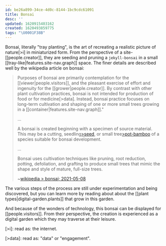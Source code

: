 ```yaml
---
id: be26a899-34ce-4d0c-8144-1bc9cdc61091
title: Bonsai
desc: ''
updated: 1620915403162
created: 1620493859775
tags: "\U0001F38B"
---
```

Bonsai, literally "tray planting", is the art of recreating a realistic picture of nature[>i] in miniaturized form. From the perspective of a site-[[people.creator]], they are seeding and pruning a `jekyll-bonsai` in a small [[tray-like|features.site-nav.graph]] space. The finer details are described well by the wikipedia article on bonsai:

> Purposes of bonsai are primarily contemplation for the [[viewer|people.visitors]], and the pleasant exercise of effort and ingenuity for the [[grower|people.creator]]. By contrast with other plant cultivation practices, bonsai is not intended for production of food or for medicine[>data]. Instead, bonsai practice focuses on long-term cultivation and shaping of one or more small trees growing in a [[container|features.site-nav.graph]]."
>
> ...
>
> A bonsai is created beginning with a specimen of source material. This may be a cutting, seedling[>seed], or small tree[>pot-bamboo] of a species suitable for bonsai development.
>
> ...
>
> Bonsai uses cultivation techniques like pruning, root reduction, potting, defoliation, and grafting to produce small trees that mimic the shape and style of mature, full-size trees.
>
> ~[wikipedia > bonsai; 2021-05-08](https://en.wikipedia.org/wiki/Bonsai)

The various steps of the process are still under experimentation and being discovered, but you can learn more by reading about about the [[plant types|digital-garden.plants]] that grow in this garden.

And because of the wonders of technology, this bonsai can be displayed for [[people.visitors]]. From their perspective, the creation is experienced as a digital garden which they may traverse at their leisure.

[>i]: read as: the internet.

[>data]: read as: "data" or "engagement".

[>seed]: 🌰

[>pot-bamboo]: 🎍


